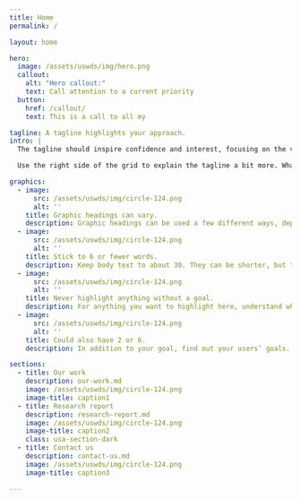 ```yaml
---
title: Home
permalink: /

layout: home

hero:
  image: /assets/uswds/img/hero.png
  callout:
    alt: "Hero callout:"
    text: Call attention to a current priority
  button:
    href: /callout/
    text: This is a call to all my

tagline: A tagline highlights your approach.
intro: |
  The tagline should inspire confidence and interest, focusing on the value that your overall approach offers to your audience. Use a heading typeface and keep your tagline to just a few words, and don’t confuse or mystify.

  Use the right side of the grid to explain the tagline a bit more. What are your goals? How do you do your work? Write in the present tense, and stay brief here. People who are interested can find details on internal pages.

graphics:
  - image:
      src: /assets/uswds/img/circle-124.png
      alt: ''
    title: Graphic headings can vary.
    description: Graphic headings can be used a few different ways, depending on what your landing page is for. Highlight your values, specific program areas, or results.
  - image:
      src: /assets/uswds/img/circle-124.png
      alt: ''
    title: Stick to 6 or fewer words.
    description: Keep body text to about 30. They can be shorter, but try to be somewhat balanced across all four. It creates a clean appearance with good spacing.
  - image:
      src: /assets/uswds/img/circle-124.png
      alt: ''
    title: Never highlight anything without a goal.
    description: For anything you want to highlight here, understand what your users know now, and what activity or impression you want from them after they see it.
  - image:
      src: /assets/uswds/img/circle-124.png
      alt: ''
    title: Could also have 2 or 6.
    description: In addition to your goal, find out your users’ goals. What do they want to know or do that supports your mission? Use these headings to show those.

sections:
  - title: Our work
    description: our-work.md
    image: /assets/uswds/img/circle-124.png
    image-title: caption1
  - title: Research report
    description: research-report.md
    image: /assets/uswds/img/circle-124.png
    image-title: caption2
    class: usa-section-dark
  - title: Contact us
    description: contact-us.md
    image: /assets/uswds/img/circle-124.png
    image-title: caption3

---
```

